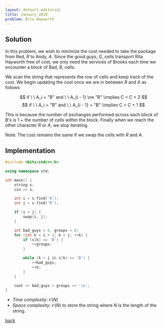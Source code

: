 ```yaml
---
layout: default-editorial
title: January 2019
problem: Rita Hayworth
---
```


## Solution 

In this problem, we wish to minimize the cost needed to take the package from Red, $R$ to Andy, $A$. 
Since the good guys, $G$, cells transport Rita Hayworth free of cost, 
we only need the services of Brooks each time we encounter a block of Bad, $B$, cells. 

We scan the string that represents the row of cells and keep track of the cost. 
We begin updating the cost once we are in between $R$ and $A$ as follows

$$ if \  \ A_i = "B" and \ \ A_{i - 1} \ne "B" \implies C = C + 2 $$
$$ if \  \ A_i = "B" and \ \ A_{i - 1} = "B" \implies C = C + 1 $$

This is because the number of exchanges performed across each block of $B$'s is $1$ + the number of cells within the block. 
Finally when we reach the other character $R$ or $A$, we stop iterating. 

Note: The cost remains the same if we swap the cells with $R$ and $A$.


## Implementation

```cpp
#include <bits/stdc++.h>

using namespace std;

int main() {
    string s;
    cin >> s;

    int i = s.find('A');
    int j = s.find('R');

    if (i > j) {
        swap(i, j);
    }

    int bad_guys = 0, groups = 0;
    for (int k = i + 1; k < j; ++k) {
        if (s[k] == 'B') {
            ++groups;
        }

        while (k < j && s[k] == 'B') {
            ++bad_guys;
            ++k;
        }
    }

    cout << bad_guys + groups << '\n';
}
```

* _Time complexity_: $\mathcal{O}(N)$
* _Space complexity_: $\mathcal{O}(N)$ to store the string where $N$ is the length of the string.

[back](../../)

